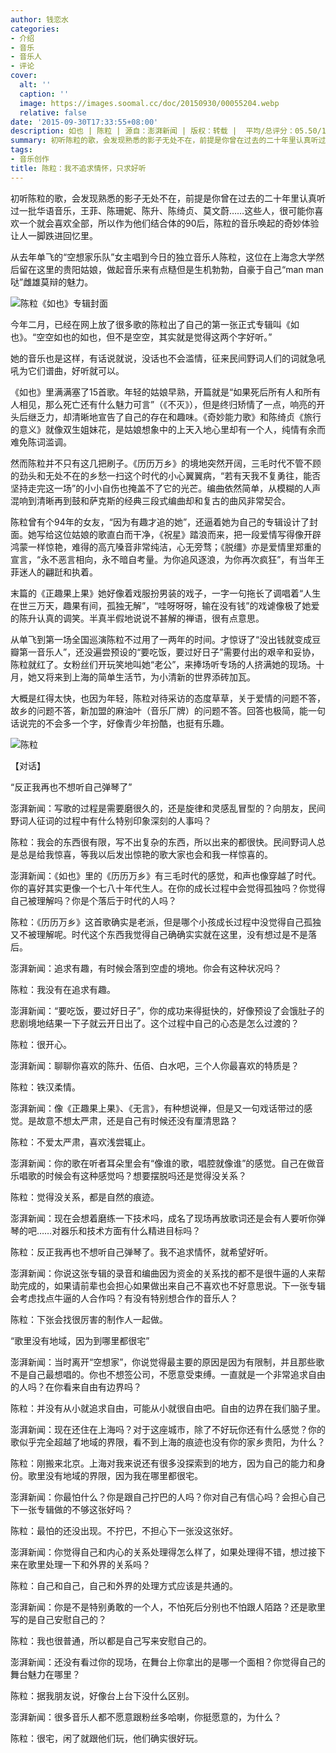 ```yaml
---
author: 钱恋水
categories:
- 介绍
- 音乐
- 音乐人
- 评论
cover:
  alt: ''
  caption: ''
  image: https://images.soomal.cc/doc/20150930/00055204.webp
  relative: false
date: '2015-09-30T17:33:55+08:00'
description: 如也 | 陈粒 | 源自：澎湃新闻 | 版权：转载 |  平均/总评分：05.50/11
summary: 初听陈粒的歌，会发现熟悉的影子无处不在，前提是你曾在过去的二十年里认真听过一批华语音乐，王菲、陈珊妮、陈升、陈绮贞、莫文蔚……这些人，很可能你喜欢一个就会喜欢全部，所以作为他们结合体的90后，陈粒的音乐唤起的奇妙体验让人一脚跌进回忆里……
tags:
- 音乐创作
title: 陈粒：我不追求情怀，只求好听
---
```


初听陈粒的歌，会发现熟悉的影子无处不在，前提是你曾在过去的二十年里认真听过一批华语音乐，王菲、陈珊妮、陈升、陈绮贞、莫文蔚……这些人，很可能你喜欢一个就会喜欢全部，所以作为他们结合体的90后，陈粒的音乐唤起的奇妙体验让人一脚跌进回忆里。

从去年单飞的“空想家乐队”女主唱到今日的独立音乐人陈粒，这位在上海念大学然后留在这里的贵阳姑娘，做起音乐来有点糙但是生机勃勃，自豪于自己“man man哒”雌雄莫辩的魅力。

![陈粒《如也》专辑封面](https://images.soomal.cc/doc/20150930/00055203_01.webp)





今年二月，已经在网上放了很多歌的陈粒出了自己的第一张正式专辑叫《如也》。“空空如也的如也，但不是空空，其实就是觉得这两个字好听。”

她的音乐也是这样，有话说就说，没话也不会滥情，征来民间野词人们的词就急吼吼为它们谱曲，好听就可以。

《如也》里满满塞了15首歌。年轻的姑娘早熟，开篇就是“如果死后所有人和所有人相见，那么死亡还有什么魅力可言”（《不灭》），但是终归矫情了一点，响亮的开头后继乏力，却清晰地宣告了自己的存在和趣味。《奇妙能力歌》和陈绮贞《旅行的意义》就像双生姐妹花，是姑娘想象中的上天入地心里却有一个人，纯情有余而难免陈词滥调。



然而陈粒并不只有这几把刷子。《历历万乡》的境地突然开阔，三毛时代不管不顾的劲头和无处不在的乡愁一扫这个时代的小心翼翼病，“若有天我不复勇往，能否坚持走完这一场”的小小自伤也掩盖不了它的光芒。编曲依然简单，从模糊的人声混响到清晰再到鼓和萨克斯的经典三段式编曲却和复古的曲风非常契合。

陈粒曾有个94年的女友，“因为有趣才追的她”，还逼着她为自己的专辑设计了封面。她写给这位姑娘的歌直白而干净，《祝星》踏浪而来，把一段爱情写得像开辟鸿蒙一样惊艳，难得的高亢嗓音非常纯洁，心无旁骛；《脱缰》亦是爱情里郑重的宣言，“永不恶言相向，永不暗自考量。为你追风逐浪，为你再次疯狂”，有当年王菲迷人的翩跹和执着。

末篇的《正趣果上果》她好像着戏服扮男装的戏子，一字一句拖长了调唱着“人生在世三万天，趣果有间，孤独无解”，“哇呀呀呀，输在没有钱”的戏谑像极了她爱的陈升认真的调笑。半真半假地说说不甚解的禅语，很有点意思。



从单飞到第一场全国巡演陈粒不过用了一两年的时间。才惊讶了“没出钱就变成豆瓣第一音乐人”，还没遍尝预设的“要吃饭，要过好日子”需要付出的艰辛和妥协，陈粒就红了。女粉丝们开玩笑地叫她“老公”，来捧场听专场的人挤满她的现场。十月，她又将来到上海的简单生活节，为小清新的世界添砖加瓦。

大概是红得太快，也因为年轻，陈粒对待采访的态度草草，关于爱情的问题不答，故乡的问题不答，新加盟的麻油叶（音乐厂牌）的问题不答。回答也极简，能一句话说完的不会多一个字，好像青少年扮酷，也挺有乐趣。

![陈粒](https://images.soomal.cc/doc/20150930/00055204.webp)





【对话】

“反正我再也不想听自己弹琴了”

澎湃新闻：写歌的过程是需要磨很久的，还是旋律和灵感乱冒型的？向朋友，民间野词人征词的过程中有什么特别印象深刻的人事吗？

陈粒：我会的东西很有限，写不出复杂的东西，所以出来的都很快。民间野词人总是总是给我惊喜，等我以后发出惊艳的歌大家也会和我一样惊喜的。

澎湃新闻：《如也》里的《历历万乡》有三毛时代的感觉，和声也像穿越了时代。你的喜好其实更像一个七八十年代生人。在你的成长过程中会觉得孤独吗？你觉得自己被理解吗？你是个落后于时代的人吗？

陈粒：《历历万乡》这首歌确实是老派，但是哪个小孩成长过程中没觉得自己孤独又不被理解呢。时代这个东西我觉得自己确确实实就在这里，没有想过是不是落后。



澎湃新闻：追求有趣，有时候会落到空虚的境地。你会有这种状况吗？

陈粒：我没有在追求有趣。

澎湃新闻：“要吃饭，要过好日子”，你的成功来得挺快的，好像预设了会饿肚子的悲剧境地结果一下子就云开日出了。这个过程中自己的心态是怎么过渡的？

陈粒：很开心。

澎湃新闻：聊聊你喜欢的陈升、伍佰、白水吧，三个人你最喜欢的特质是？

陈粒：铁汉柔情。

澎湃新闻：像《正趣果上果》、《无言》，有种想说禅，但是又一句戏话带过的感觉。是故意不想太严肃，还是自己有时候还没有厘清思路？

陈粒：不爱太严肃，喜欢浅尝辄止。

澎湃新闻：你的歌在听者耳朵里会有“像谁的歌，唱腔就像谁”的感觉。自己在做音乐唱歌的时候会有这种感觉吗？想要摆脱吗还是觉得没关系？

陈粒：觉得没关系，都是自然的痕迹。

澎湃新闻：现在会想着磨练一下技术吗，成名了现场再放歌词还是会有人要听你弹琴的吧……对器乐和技术方面有什么精进目标吗？

陈粒：反正我再也不想听自己弹琴了。我不追求情怀，就希望好听。

澎湃新闻：你说这张专辑的录音和编曲因为资金的关系找的都不是很牛逼的人来帮助完成的，如果请前辈也会担心如果做出来自己不喜欢也不好意思说。下一张专辑会考虑找点牛逼的人合作吗？有没有特别想合作的音乐人？

陈粒：下张会找很厉害的制作人一起做。

“歌里没有地域，因为到哪里都很宅”

澎湃新闻：当时离开“空想家”，你说觉得最主要的原因是因为有限制，并且那些歌不是自己最想唱的。你也不想签公司，不愿意受束缚。一直就是一个非常追求自由的人吗？在你看来自由有边界吗？

陈粒：并没有从小就追求自由，可能从小就很自由吧。自由的边界在我们脑子里。

澎湃新闻：现在还住在上海吗？对于这座城市，除了不好玩你还有什么感觉？你的歌似乎完全超越了地域的界限，看不到上海的痕迹也没有你的家乡贵阳，为什么？

陈粒：刚搬来北京。上海对我来说还有很多没探索到的地方，因为自己的能力和身份。歌里没有地域的界限，因为我在哪里都很宅。

澎湃新闻：你最怕什么？你是跟自己拧巴的人吗？你对自己有信心吗？会担心自己下一张专辑做的不够这张好吗？

陈粒：最怕的还没出现。不拧巴，不担心下一张没这张好。

澎湃新闻：你觉得自己和内心的关系处理得怎么样了，如果处理得不错，想过接下来在歌里处理一下和外界的关系吗？

陈粒：自己和自己，自己和外界的处理方式应该是共通的。

澎湃新闻：你是不是特别勇敢的一个人，不怕死后分别也不怕跟人陌路？还是歌里写的是自己安慰自己的？

陈粒：我也很普通，所以都是自己写来安慰自己的。

澎湃新闻：还没有看过你的现场，在舞台上你拿出的是哪一个面相？你觉得自己的舞台魅力在哪里？

陈粒：据我朋友说，好像台上台下没什么区别。

澎湃新闻：很多音乐人都不愿意跟粉丝多哈喇，你挺愿意的，为什么？

陈粒：很宅，闲了就跟他们玩，他们确实很好玩。